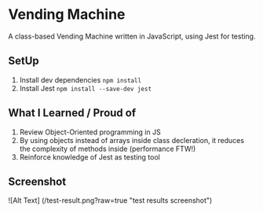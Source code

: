 # Vending Machine
A class-based Vending Machine written in JavaScript, using Jest for testing.

## SetUp
1. Install dev dependencies 
`npm install`
2. Install Jest
`npm install --save-dev jest`

## What I Learned / Proud of
1. Review Object-Oriented programming in JS
2. By using objects instead of arrays inside class decleration, it reduces the complexity of methods inside (performance FTW!)
3. Reinforce knowledge of Jest as testing tool

## Screenshot
![Alt Text] (/test-result.png?raw=true "test results screenshot")
